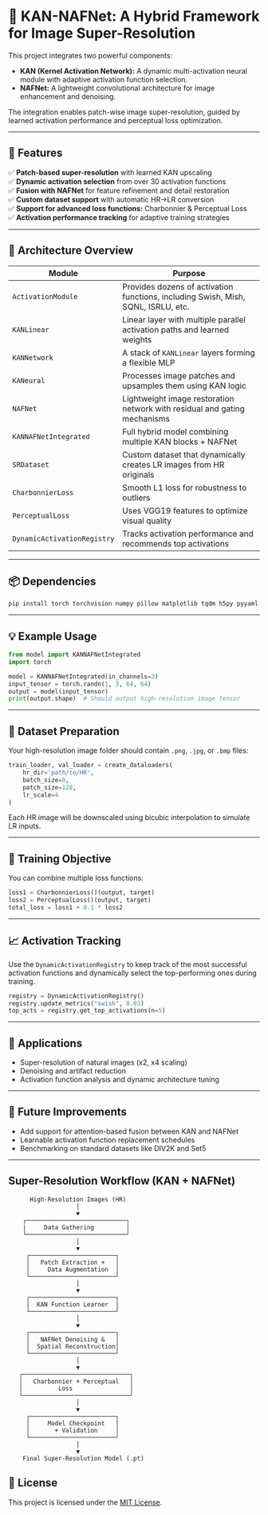 # 🔬 KAN-NAFNet: A Hybrid Framework for Image Super-Resolution

This project integrates two powerful components:
- **KAN (Kernel Activation Network):** A dynamic multi-activation neural module with adaptive activation function selection.
- **NAFNet:** A lightweight convolutional architecture for image enhancement and denoising.

The integration enables patch-wise image super-resolution, guided by learned activation performance and perceptual loss optimization.

---

## 🚀 Features

✅ **Patch-based super-resolution** with learned KAN upscaling  
✅ **Dynamic activation selection** from over 30 activation functions  
✅ **Fusion with NAFNet** for feature refinement and detail restoration  
✅ **Custom dataset support** with automatic HR→LR conversion  
✅ **Support for advanced loss functions:** Charbonnier & Perceptual Loss  
✅ **Activation performance tracking** for adaptive training strategies  

---

## 🧠 Architecture Overview

| Module | Purpose |
|--------|---------|
| `ActivationModule` | Provides dozens of activation functions, including Swish, Mish, SQNL, ISRLU, etc. |
| `KANLinear` | Linear layer with multiple parallel activation paths and learned weights |
| `KANNetwork` | A stack of `KANLinear` layers forming a flexible MLP |
| `KANeural` | Processes image patches and upsamples them using KAN logic |
| `NAFNet` | Lightweight image restoration network with residual and gating mechanisms |
| `KANNAFNetIntegrated` | Full hybrid model combining multiple KAN blocks + NAFNet |
| `SRDataset` | Custom dataset that dynamically creates LR images from HR originals |
| `CharbonnierLoss` | Smooth L1 loss for robustness to outliers |
| `PerceptualLoss` | Uses VGG19 features to optimize visual quality |
| `DynamicActivationRegistry` | Tracks activation performance and recommends top activations |

---

## 📦 Dependencies

```bash
pip install torch torchvision numpy pillow matplotlib tqdm h5py pyyaml
```

---

## 💡 Example Usage

```python
from model import KANNAFNetIntegrated
import torch

model = KANNAFNetIntegrated(in_channels=3)
input_tensor = torch.randn(1, 3, 64, 64)
output = model(input_tensor)
print(output.shape)  # Should output high-resolution image tensor
```

---

## 🧪 Dataset Preparation

Your high-resolution image folder should contain `.png`, `.jpg`, or `.bmp` files:

```python
train_loader, val_loader = create_dataloaders(
    hr_dir='path/to/HR', 
    batch_size=8, 
    patch_size=128,
    lr_scale=4
)
```

Each HR image will be downscaled using bicubic interpolation to simulate LR inputs.

---

## 🎯 Training Objective

You can combine multiple loss functions:

```python
loss1 = CharbonnierLoss()(output, target)
loss2 = PerceptualLoss()(output, target)
total_loss = loss1 + 0.1 * loss2
```

---

## 📈 Activation Tracking

Use the `DynamicActivationRegistry` to keep track of the most successful activation functions and dynamically select the top-performing ones during training.

```python
registry = DynamicActivationRegistry()
registry.update_metrics("swish", 0.03)
top_acts = registry.get_top_activations(n=5)
```

---

## 🧱 Applications

- Super-resolution of natural images (x2, x4 scaling)
- Denoising and artifact reduction
- Activation function analysis and dynamic architecture tuning

---

## 📌 Future Improvements

- Add support for attention-based fusion between KAN and NAFNet
- Learnable activation function replacement schedules
- Benchmarking on standard datasets like DIV2K and Set5

---


Super-Resolution Workflow (KAN + NAFNet)
----------------------------------------

          High-Resolution Images (HR)
                       │
                       ▼
        ┌────────────────────────────┐
        |     Data Gathering         │
        └────────────────────────────┘
                       │
                       ▼
         ┌────────────────────────┐
         │   Patch Extraction +   │
         │     Data Augmentation  │
         └────────────────────────┘
                       │
                       ▼
         ┌────────────────────────┐
         │  KAN Function Learner  │
         └────────────────────────┘
                       │
                       ▼
         ┌────────────────────────┐
         │   NAFNet Denoising &   │
         │  Spatial Reconstruction│
         └────────────────────────┘
                       │
                       ▼
       ┌──────────────────────────────┐
       │   Charbonnier + Perceptual   │
       │          Loss                │
       └──────────────────────────────┘
                       │
                       ▼
         ┌────────────────────────┐
         │     Model Checkpoint   │
         │       + Validation     │
         └────────────────────────┘
                       │
                       ▼
        Final Super-Resolution Model (.pt)




## 📜 License

This project is licensed under the [MIT License](https://opensource.org/licenses/MIT).


